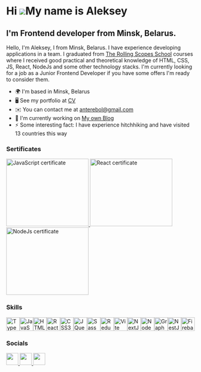 Hi ![](https://user-images.githubusercontent.com/18350557/176309783-0785949b-9127-417c-8b55-ab5a4333674e.gif)My name is Aleksey
===============================================================================================================================

I'm Frontend developer from Minsk, Belarus.
-------------------------------------------

Hello, I'm Aleksey, I from Minsk, Belarus. 
I have experience developing applications in a team. 
I graduated from <a href="https://rs.school/" target="_blank" rel="noreferrer">The Rolling Scopes School</a> courses where I received good practical and theoretical knowledge of HTML, CSS, JS, React, NodeJs and some other technology stacks.
I'm currently looking for a job as a Junior Frontend Developer if you have some offers I'm ready to consider them.

* 🌍  I'm based in Minsk, Belarus
* 🖥️  See my portfolio at [CV](http://my-cv-aleksey-gorbach.netlify.app/)
* ✉️  You can contact me at [anterebol@gmail.com](mailto:anterebol@gmail.com)
* 🚀  I'm currently working on [My own Blog](http://festern-blog.netlify.app/main)
* ⚡  Some interesting fact: I have experience hitchhiking and have visited 13 countries this way

### Sertificates
<p align="left">
  <a href="https://app.rs.school/certificate/bda9ab9w" target="_blank" rel="noreferrer"><img src="https://sun9-45.userapi.com/impg/At_RwThxxwYFQ6AiBy-4yZwmTb8B4RgOGwBCPA/Pd5zLdtF8WI.jpg?size=1110x782&quality=95&sign=8efa70056e96f7065988db7aedb2f25e&type=album" class="sertificate-link" width="220"
     height="180" alt="JavaScript certificate" />
  </a>
  <a  href="https://app.rs.school/certificate/ovr57327" target="_blank" rel="noreferrer">
    <img src="https://sun9-18.userapi.com/impg/1Ikrj5UpgPQ7m_GzCZ4KHnj-NnQagePMBt46Qg/JdNDtSoYqMY.jpg?size=1139x800&quality=95&sign=0573cea807ffb0fbde41c3d3c93d2b94&type=album" class="sertificate-link"  
         width="220"
     height="180"
         alt="React certificate" />
  </a>
  <a  href="https://app.rs.school/certificate/o3h851ay" target="_blank" rel="noreferrer">
    <img src="https://sun9-55.userapi.com/impg/tlYYsadFTBtpFpRS2id1VAZLkcKD_uJzIWcw7A/eKcYfwQ1Dew.jpg?size=1140x797&quality=95&sign=4b6779542d4e721acbc4cd27d410a966&type=album" class="sertificate-link" width="220"
     height="180" alt="NodeJs certificate" />
  </a>
</p>

### Skills

<p align="left">
<a href="https://www.typescriptlang.org/" target="_blank" rel="noreferrer"><img src="https://raw.githubusercontent.com/danielcranney/readme-generator/main/public/icons/skills/typescript-colored.svg" width="36" height="36" alt="TypeScript" /></a><a href="https://developer.mozilla.org/en-US/docs/Web/JavaScript" target="_blank" rel="noreferrer"><img src="https://raw.githubusercontent.com/danielcranney/readme-generator/main/public/icons/skills/javascript-colored.svg" width="36" height="36" alt="JavaScript" /></a><a href="https://developer.mozilla.org/en-US/docs/Glossary/HTML5" target="_blank" rel="noreferrer"><img src="https://raw.githubusercontent.com/danielcranney/readme-generator/main/public/icons/skills/html5-colored.svg" width="36" height="36" alt="HTML5" /></a><a href="https://reactjs.org/" target="_blank" rel="noreferrer"><img src="https://raw.githubusercontent.com/danielcranney/readme-generator/main/public/icons/skills/react-colored.svg" width="36" height="36" alt="React" /></a><a href="https://www.w3.org/TR/CSS/#css" target="_blank" rel="noreferrer"><img src="https://raw.githubusercontent.com/danielcranney/readme-generator/main/public/icons/skills/css3-colored.svg" width="36" height="36" alt="CSS3" /></a><a href="https://jquery.com/" target="_blank" rel="noreferrer"><img src="https://raw.githubusercontent.com/danielcranney/readme-generator/main/public/icons/skills/jquery-colored.svg" width="36" height="36" alt="JQuery" /></a><a href="https://sass-lang.com/" target="_blank" rel="noreferrer"><img src="https://raw.githubusercontent.com/danielcranney/readme-generator/main/public/icons/skills/sass-colored.svg" width="36" height="36" alt="Sass" /></a><a href="https://redux.js.org/" target="_blank" rel="noreferrer"><img src="https://raw.githubusercontent.com/danielcranney/readme-generator/main/public/icons/skills/redux-colored.svg" width="36" height="36" alt="Redux" /></a><a href="https://vitejs.dev/" target="_blank" rel="noreferrer"><img src="https://raw.githubusercontent.com/danielcranney/readme-generator/main/public/icons/skills/vite-colored.svg" width="36" height="36" alt="Vite" /></a><a href="https://nextjs.org/docs" target="_blank" rel="noreferrer"><img src="https://raw.githubusercontent.com/danielcranney/readme-generator/main/public/icons/skills/nextjs-colored.svg" width="36" height="36" alt="NextJs" /></a><a href="https://nodejs.org/en/" target="_blank" rel="noreferrer"><img src="https://raw.githubusercontent.com/danielcranney/readme-generator/main/public/icons/skills/nodejs-colored.svg" width="36" height="36" alt="NodeJS" /></a><a href="https://graphql.org/" target="_blank" rel="noreferrer"><img src="https://raw.githubusercontent.com/danielcranney/readme-generator/main/public/icons/skills/graphql-colored.svg" width="36" height="36" alt="GraphQL" /></a><a href="https://docs.nestjs.com/" target="_blank" rel="noreferrer"><img src="https://raw.githubusercontent.com/danielcranney/readme-generator/main/public/icons/skills/nestjs-colored.svg" width="36" height="36" alt="NestJS" /></a><a href="https://firebase.google.com/" target="_blank" rel="noreferrer"><img src="https://raw.githubusercontent.com/danielcranney/readme-generator/main/public/icons/skills/firebase-colored.svg" width="36" height="36" alt="Firebase" /></a>
</p>

### Socials

<p align="left"> <a href="https://www.github.com/anterebol" target="_blank" rel="noreferrer"> <picture> <source media="(prefers-color-scheme: dark)" srcset="https://raw.githubusercontent.com/danielcranney/readme-generator/main/public/icons/socials/github-dark.svg" /> <source media="(prefers-color-scheme: light)" srcset="https://raw.githubusercontent.com/danielcranney/readme-generator/main/public/icons/socials/github.svg" /> <img src="https://raw.githubusercontent.com/danielcranney/readme-generator/main/public/icons/socials/github.svg" width="32" height="32" /> </picture> </a> <a href="http://www.instagram.com/alex_festern/" target="_blank" rel="noreferrer"> <picture> <source media="(prefers-color-scheme: dark)" srcset="undefined" /> <source media="(prefers-color-scheme: light)" srcset="https://raw.githubusercontent.com/danielcranney/readme-generator/main/public/icons/socials/instagram.svg" /> <img src="https://raw.githubusercontent.com/danielcranney/readme-generator/main/public/icons/socials/instagram.svg" width="32" height="32" /> </picture> </a> <a href="https://www.linkedin.com/in/aleksey-gorbach-221854212/" target="_blank" rel="noreferrer"> <picture> <source media="(prefers-color-scheme: dark)" srcset="https://raw.githubusercontent.com/danielcranney/readme-generator/main/public/icons/socials/linkedin-dark.svg" /> <source media="(prefers-color-scheme: light)" srcset="https://raw.githubusercontent.com/danielcranney/readme-generator/main/public/icons/socials/linkedin.svg" /> <img src="https://raw.githubusercontent.com/danielcranney/readme-generator/main/public/icons/socials/linkedin.svg" width="32" height="32" /> </picture> </a></p>
